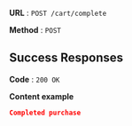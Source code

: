 **URL** : `POST /cart/complete`

**Method** : `POST`


## Success Responses

**Code** : `200 OK`

**Content example**

```json
Completed purchase
```